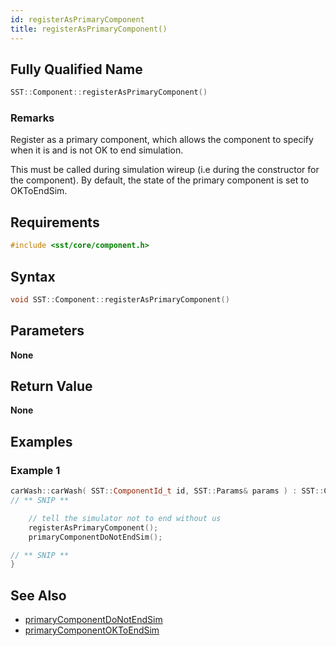 ```yaml
---
id: registerAsPrimaryComponent
title: registerAsPrimaryComponent()
---
```

## Fully Qualified Name
```cpp
SST::Component::registerAsPrimaryComponent()
```

### Remarks
Register as a primary component, which allows the component to specify when it is and is not OK to end simulation.

This must be called during simulation wireup (i.e during the constructor for the component). By default, the state of the primary component is set to OKToEndSim.

## Requirements

```cpp
#include <sst/core/component.h>
```

## Syntax

```cpp
void SST::Component::registerAsPrimaryComponent()
```

## Parameters

**None**

## Return Value

**None**

## Examples

### Example 1
```cpp
carWash::carWash( SST::ComponentId_t id, SST::Params& params ) : SST::Component(id) {
// ** SNIP **

	// tell the simulator not to end without us
	registerAsPrimaryComponent();
	primaryComponentDoNotEndSim();

// ** SNIP **
}
```

## See Also

- [primaryComponentDoNotEndSim](cpp/component/primaryComponentDoNotEndSim.md)
- [primaryComponentOKToEndSim](cpp/component/primaryComponentOKToEndSim.md)